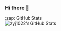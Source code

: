 ### Hi there 👋

 <summary>:zap: GitHub Stats</summary>
 <img align="left" alt="zyj1022's GitHub Stats" src="https://github-readme-stats-zyj.vercel.app/api?username=zyj1022&show_icons=true&hide_border=true" />

<!--
**zyj1022/zyj1022** is a ✨ _special_ ✨ repository because its `README.md` (this file) appears on your GitHub profile.

Here are some ideas to get you started:

- 🔭 I’m currently working on ...
- 🌱 I’m currently learning ...
- 👯 I’m looking to collaborate on ...
- 🤔 I’m looking for help with ...
- 💬 Ask me about ...
- 📫 How to reach me: ...
- 😄 Pronouns: ...
- ⚡ Fun fact: ...
-->
